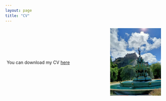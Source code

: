 ```yaml
---
layout: page
title: "CV"
---
```

<div style="display: flex; align-items: center;">
  <div style="flex: 2; padding: 5px; text-align: left;">
    You can download my CV <a href="mesaruiz_david_cv.pdf">here</a>
  </div>
  <div style="flex: 1; padding: 1px; text-align: right;">
    <img src="/images/edin.jpeg" alt="Edin" width="100%" height="100%">
  </div>
</div>

